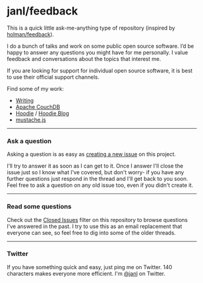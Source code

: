 # janl/feedback

This is a quick little ask-me-anything type of repository (inspired by
[holman/feedback](https://github.com/holman/feedback)).

I do a bunch of talks and work on some public open source software. I’d
be happy to answer any questions you might have for me personally. I
value feedback and conversations about the topics that interest me.

If you are looking for support for individual open source software, it
is best to use their official support channels.

Find some of my work:

 - [Writing](http://writing.jan.io)
 - [Apache CouchDB](http://couchdb.apache.org)
 - [Hoodie](http://hood.ie) / [Hoodie Blog](http://blog.hood.ie)
 - [mustache.js](https://github.com/janl/mustache.js)

---

### Ask a question

Asking a question is as easy as
[creating a new issue](https://github.com/janl/feedback/issues/new) on this
project.

I'll try to answer it as soon as I can get to it. Once I answer I'll close the
issue just so I know what I've covered, but don't worry- if you have any further
questions just respond in the thread and I'll get back to you soon. Feel free to
ask a question on any old issue too, even if you didn't create it.

---

### Read some questions

Check out the [Closed Issues](https://github.com/janl/feedback/issues?sort=created&direction=desc&state=closed&page=1)
filter on this repository to browse questions I've answered in the past. I try
to use this as an email replacement that everyone can see, so feel free to dig
into some of the older threads.

---

### Twitter

If you have something quick and easy, just ping me on Twitter. 140 characters
makes everyone more efficient. I'm [@janl](https://twitter.com/janl) on
Twitter.
